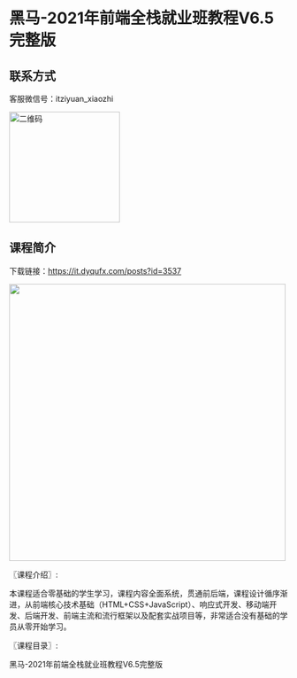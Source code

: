 # 黑马-2021年前端全栈就业班教程V6.5完整版

## 联系方式

客服微信号：itziyuan_xiaozhi

<img src="https://ziyuanyun.oss-cn-guangzhou.aliyuncs.com/common/20240614073449/666b82192834a.jpg" width="200" height="200" alt="二维码">

## 课程简介

下载链接：https://it.dyqufx.com/posts?id=3537

<img src="https://ziyuanyun.oss-cn-guangzhou.aliyuncs.com/yun/20240515185218/664493e232bd7.jpg" width="500" alt="">

  〖课程介绍〗:

 本课程适合零基础的学生学习，课程内容全面系统，贯通前后端，课程设计循序渐进，从前端核心技术基础（HTML+CSS+JavaScript）、响应式开发、移动端开发、后端开发、前端主流和流行框架以及配套实战项目等，非常适合没有基础的学员从零开始学习。

 〖课程目录〗:

 黑马-2021年前端全栈就业班教程V6.5完整版



  